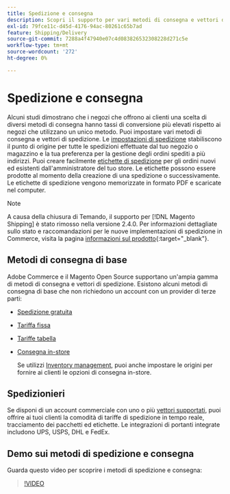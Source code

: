 ```yaml
---
title: Spedizione e consegna
description: Scopri il supporto per vari metodi di consegna e vettori di spedizione che puoi offrire ai tuoi clienti.
exl-id: 79fce11c-d45d-4176-94ac-80261c65b7ad
feature: Shipping/Delivery
source-git-commit: 7288a4f47940e07c4d083826532308228d271c5e
workflow-type: tm+mt
source-wordcount: '272'
ht-degree: 0%

---
```


# Spedizione e consegna

Alcuni studi dimostrano che i negozi che offrono ai clienti una scelta di diversi metodi di consegna hanno tassi di conversione più elevati rispetto ai negozi che utilizzano un unico metodo. Puoi impostare vari metodi di consegna e vettori di spedizione. Le [impostazioni di spedizione](shipping-settings.md) stabiliscono il punto di origine per tutte le spedizioni effettuate dal tuo negozio o magazzino e la tua preferenza per la gestione degli ordini spediti a più indirizzi. Puoi creare facilmente [etichette di spedizione](shipping-labels.md) per gli ordini nuovi ed esistenti dall&#39;amministratore del tuo store. Le etichette possono essere prodotte al momento della creazione di una spedizione o successivamente. Le etichette di spedizione vengono memorizzate in formato PDF e scaricate nel computer.

>[!NOTE]
>
>A causa della chiusura di Temando, il supporto per [!DNL Magento Shipping] è stato rimosso nella versione 2.4.0. Per informazioni dettagliate sullo stato e raccomandazioni per le nuove implementazioni di spedizione in Commerce, visita la pagina [informazioni sul prodotto](https://business.adobe.com/products/magento/shipping.html){:target="_blank"}.

## Metodi di consegna di base

Adobe Commerce e il Magento Open Source supportano un&#39;ampia gamma di metodi di consegna e vettori di spedizione. Esistono alcuni metodi di consegna di base che non richiedono un account con un provider di terze parti:

* [Spedizione gratuita](shipping-free.md)

* [Tariffa fissa](shipping-flat-rate.md)

* [Tariffe tabella](shipping-table-rate.md)

* [Consegna in-store](shipping-in-store-delivery.md)

  Se utilizzi [Inventory management](../inventory-management/introduction.md), puoi anche impostare le origini per fornire ai clienti le opzioni di consegna in-store.

## Spedizionieri

Se disponi di un account commerciale con uno o più [vettori supportati](carriers.md), puoi offrire ai tuoi clienti la comodità di tariffe di spedizione in tempo reale, tracciamento dei pacchetti ed etichette. Le integrazioni di portanti integrate includono UPS, USPS, DHL e FedEx.

## Demo sui metodi di spedizione e consegna

Guarda questo video per scoprire i metodi di spedizione e consegna:

>[!VIDEO](https://video.tv.adobe.com/v/3410207/?quality=12&learn=on&captions=ita)
